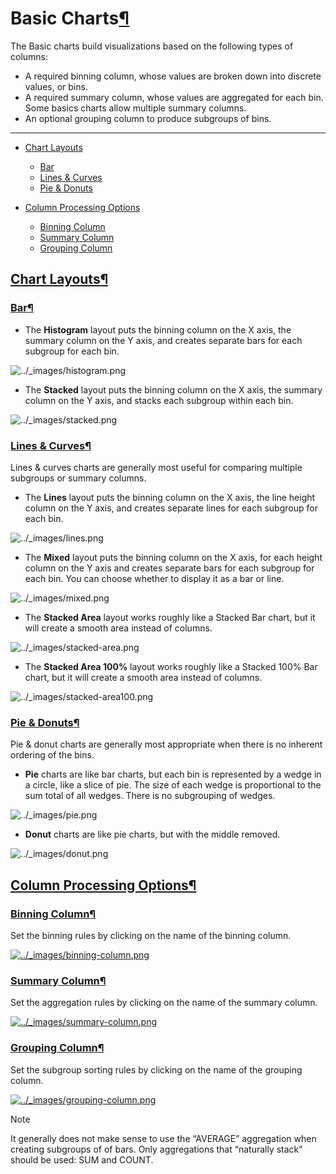 Basic Charts[¶](#basic-charts "Permalink to this heading")
==========================================================


The Basic charts build visualizations based on the following types of columns:


* A required binning column, whose values are broken down into discrete values, or bins.
* A required summary column, whose values are aggregated for each bin. Some basics charts allow multiple summary columns.
* An optional grouping column to produce subgroups of bins.




---



* [Chart Layouts](#chart-layouts)


	+ [Bar](#bar)
	+ [Lines \& Curves](#lines-curves)
	+ [Pie \& Donuts](#pie-donuts)
* [Column Processing Options](#column-processing-options)


	+ [Binning Column](#binning-column)
	+ [Summary Column](#summary-column)
	+ [Grouping Column](#grouping-column)




[Chart Layouts](#id2)[¶](#chart-layouts "Permalink to this heading")
--------------------------------------------------------------------



### [Bar](#id3)[¶](#bar "Permalink to this heading")


* The **Histogram** layout puts the binning column on the X axis, the summary column on the Y axis, and creates separate bars for each subgroup for each bin.


![../_images/histogram.png](../_images/histogram.png)
* The **Stacked** layout puts the binning column on the X axis, the summary column on the Y axis, and stacks each subgroup within each bin.


![../_images/stacked.png](../_images/stacked.png)

### [Lines \& Curves](#id4)[¶](#lines-curves "Permalink to this heading")


Lines \& curves charts are generally most useful for comparing multiple subgroups or summary columns.


* The **Lines** layout puts the binning column on the X axis, the line height column on the Y axis, and creates separate lines for each subgroup for each bin.


![../_images/lines.png](../_images/lines.png)
* The **Mixed** layout puts the binning column on the X axis, for each height column on the Y axis and creates separate bars for each subgroup for each bin. You can choose whether to display it as a bar or line.


![../_images/mixed.png](../_images/mixed.png)
* The **Stacked Area** layout works roughly like a Stacked Bar chart, but it will create a smooth area instead of columns.


![../_images/stacked-area.png](../_images/stacked-area.png)
* The **Stacked Area 100%** layout works roughly like a Stacked 100% Bar chart, but it will create a smooth area instead of columns.


![../_images/stacked-area100.png](../_images/stacked-area100.png)


### [Pie \& Donuts](#id5)[¶](#pie-donuts "Permalink to this heading")


Pie \& donut charts are generally most appropriate when there is no inherent ordering of the bins.


* **Pie** charts are like bar charts, but each bin is represented by a wedge in a circle, like a slice of pie. The size of each wedge is proportional to the sum total of all wedges. There is no subgrouping of wedges.


![../_images/pie.png](../_images/pie.png)
* **Donut** charts are like pie charts, but with the middle removed.


![../_images/donut.png](../_images/donut.png)



[Column Processing Options](#id6)[¶](#column-processing-options "Permalink to this heading")
--------------------------------------------------------------------------------------------



### [Binning Column](#id7)[¶](#binning-column "Permalink to this heading")


Set the binning rules by clicking on the name of the binning column.


[![../_images/binning-column.png](../_images/binning-column.png)](../_images/binning-column.png)


### [Summary Column](#id8)[¶](#summary-column "Permalink to this heading")


Set the aggregation rules by clicking on the name of the summary column.


[![../_images/summary-column.png](../_images/summary-column.png)](../_images/summary-column.png)


### [Grouping Column](#id9)[¶](#grouping-column "Permalink to this heading")


Set the subgroup sorting rules by clicking on the name of the grouping column.


[![../_images/grouping-column.png](../_images/grouping-column.png)](../_images/grouping-column.png)

Note


It generally does not make sense to use the “AVERAGE” aggregation when creating subgroups of of bars. Only aggregations that “naturally stack” should be used: SUM and COUNT.